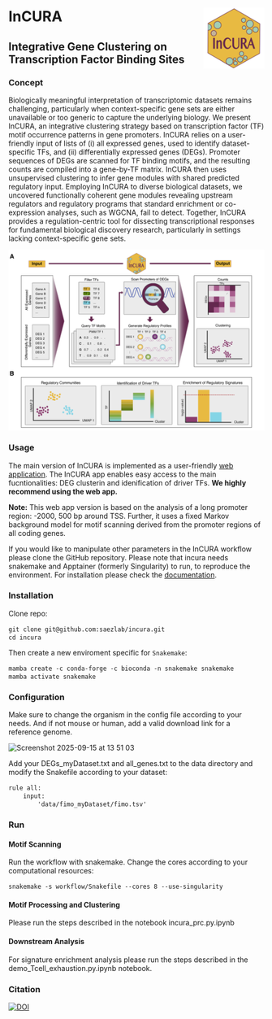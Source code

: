 # InCURA <img src="data/Logo_incura.jpg" align="right" width="120" />
## Integrative Gene Clustering on Transcription Factor Binding Sites 

### Concept
Biologically meaningful interpretation of transcriptomic datasets remains challenging, particularly when context-specific gene sets are either unavailable or too generic to capture the underlying biology. We present InCURA, an integrative clustering strategy based on transcription factor (TF) motif occurrence patterns in gene promoters. InCURA relies on a user-friendly input of lists of (i) all expressed genes, used to identify dataset-specific TFs, and (ii) differentially expressed genes (DEGs). Promoter sequences of DEGs are scanned for TF binding motifs, and the resulting counts are compiled into a gene-by-TF matrix. InCURA then uses unsupervised clustering to infer gene modules with shared predicted regulatory input. Employing InCURA to diverse biological datasets, we uncovered functionally coherent gene modules revealing upstream regulators and regulatory programs that standard enrichment or co-expression analyses, such as WGCNA, fail to detect. Together, InCURA provides a regulation-centric tool for dissecting transcriptional responses for fundamental biological discovery research, particularly in settings lacking context-specific gene sets.

<img src="data/Fig1_incura_final_v1.jpg" align="middle" width="760" />

### Usage
The main version of InCURA is implemented as a user-friendly [web application](https://incura.streamlit.app/). The InCURA app enables easy access to the main fucntionalities: DEG clusterin and idenification of driver TFs. **We highly recommend using the web app.**

**Note:** 
This web app version is based on the analysis of a long promoter region: -2000, 500 bp around TSS. Further, it uses a fixed Markov background model for motif scanning derived from the promoter regions of all coding genes. 




If you would like to manipulate other parameters in the InCURA workflow please clone the GitHub repository. Please note that incura needs snakemake and Apptainer (formerly Singularity) to run, to reproduce the environment. For installation please check the [documentation](https://apptainer.org/documentation/).

### Installation
Clone repo:
```
git clone git@github.com:saezlab/incura.git
cd incura
```

Then create a new enviroment specific for `Snakemake`:
```
mamba create -c conda-forge -c bioconda -n snakemake snakemake
mamba activate snakemake
```

### Configuration
Make sure to change the organism in the config file according to your needs. And if not mouse or human, add a valid download link for a reference genome. 

<img width="953" height="368" alt="Screenshot 2025-09-15 at 13 51 03" src="https://github.com/user-attachments/assets/1c67afe3-1f57-47c8-8d11-b69ed013132f" />


Add your DEGs_myDataset.txt and all_genes.txt to the data directory and modify the Snakefile according to your dataset: 

```
rule all:
    input: 
        'data/fimo_myDataset/fimo.tsv'
```

### Run 
#### Motif Scanning
Run the workflow with snakemake. Change the cores according to your computational resources: 

```
snakemake -s workflow/Snakefile --cores 8 --use-singularity
```
#### Motif Processing and Clustering 
Please run the steps described in the notebook incura_prc.py.ipynb

#### Downstream Analysis
For signature enrichment analysis please run the steps described in the demo_Tcell_exhaustion.py.ipynb notebook. 

### Citation

[![DOI](https://zenodo.org/badge/DOI/10.5281/zenodo.15753472.svg)](https://doi.org/10.5281/zenodo.15753472)




